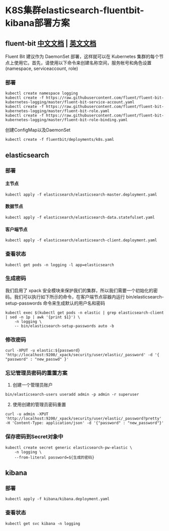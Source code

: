 # K8S集群elasticsearch-fluentbit-kibana部署方案

## fluent-bit [中文文档](https://hulining.gitbook.io/fluentbit/) | [英文文档](https://docs.fluentbit.io/manual/)

Fluent Bit 建议作为 DaemonSet 部署，这样就可以在 Kubernetes 集群的每个节点上使用它。首先，请使用以下命令来创建名称空间，服务帐号和角色设置(namespace, serviceaccount, role)

### 部署
```
kubectl create namespace logging
kubectl create -f https://raw.githubusercontent.com/fluent/fluent-bit-kubernetes-logging/master/fluent-bit-service-account.yaml
kubectl create -f https://raw.githubusercontent.com/fluent/fluent-bit-kubernetes-logging/master/fluent-bit-role.yaml
kubectl create -f https://raw.githubusercontent.com/fluent/fluent-bit-kubernetes-logging/master/fluent-bit-role-binding.yaml
```

创建ConfigMap以及DaemonSet
```
kubectl create -f fluentbit/deployments/k8s.yaml
```

## elasticsearch
### 部署
#### 主节点
```
kubectl apply -f elasticsearch/elasticsearch-master.deployment.yaml
```

#### 数据节点
```
kubectl apply -f elasticsearch/elasticsearch-data.statefulset.yaml
```

#### 客户端节点
```
kubectl apply -f elasticsearch/elasticsearch-client.deployment.yaml
```

### 查看状态
```
kubectl get pods -n logging -l app=elasticsearch
```

### 生成密码
我们启用了 xpack 安全模块来保护我们的集群，所以我们需要一个初始化的密码。我们可以执行如下所示的命令，在客户端节点容器内运行 bin/elasticsearch-setup-passwords 命令来生成默认的用户名和密码
```
kubectl exec $(kubectl get pods -n elastic | grep elasticsearch-client | sed -n 1p | awk '{print $1}') \
    -n logging \
    -- bin/elasticsearch-setup-passwords auto -b
```

### 修改密码
```
curl -XPUT -u elastic:${password} 'http://localhost:9200/_xpack/security/user/elastic/_password' -d '{ "password" : "new_passwd" }'
```

### 忘记管理员密码的重置方案
1. 创建一个管理员账户
```
bin/elasticsearch-users useradd admin -p admin -r superuser
```
2. 使用创建的管理员密码重置
```
curl -u admin -XPUT 'http://localhost:9200/_xpack/security/user/elastic/_password?pretty' -H 'Content-Type: application/json' -d '{"password" : "new_password"}' 
```

### 保存密码到Secret对象中
```
kubectl create secret generic elasticsearch-pw-elastic \
    -n logging \
    --from-literal password=${生成的密码}
```

## kibana
### 部署
```
kubectl apply -f kibana/kibana.deployment.yaml
```
### 查看状态
```
kubectl get svc kibana -n logging
```
